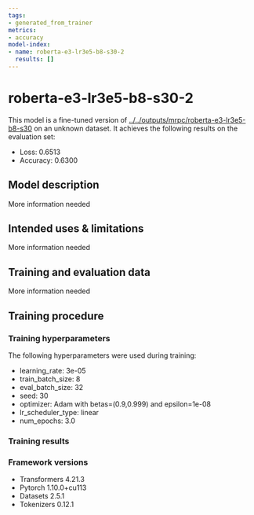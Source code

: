 ```yaml
---
tags:
- generated_from_trainer
metrics:
- accuracy
model-index:
- name: roberta-e3-lr3e5-b8-s30-2
  results: []
---
```


<!-- This model card has been generated automatically according to the information the Trainer had access to. You
should probably proofread and complete it, then remove this comment. -->

# roberta-e3-lr3e5-b8-s30-2

This model is a fine-tuned version of [../../outputs/mrpc/roberta-e3-lr3e5-b8-s30](https://huggingface.co/../../outputs/mrpc/roberta-e3-lr3e5-b8-s30) on an unknown dataset.
It achieves the following results on the evaluation set:
- Loss: 0.6513
- Accuracy: 0.6300

## Model description

More information needed

## Intended uses & limitations

More information needed

## Training and evaluation data

More information needed

## Training procedure

### Training hyperparameters

The following hyperparameters were used during training:
- learning_rate: 3e-05
- train_batch_size: 8
- eval_batch_size: 32
- seed: 30
- optimizer: Adam with betas=(0.9,0.999) and epsilon=1e-08
- lr_scheduler_type: linear
- num_epochs: 3.0

### Training results



### Framework versions

- Transformers 4.21.3
- Pytorch 1.10.0+cu113
- Datasets 2.5.1
- Tokenizers 0.12.1
